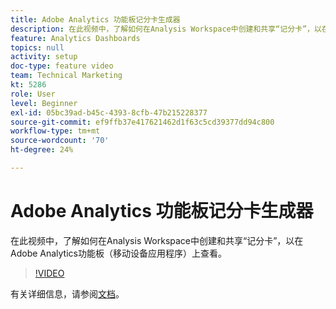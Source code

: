 ```yaml
---
title: Adobe Analytics 功能板记分卡生成器
description: 在此视频中，了解如何在Analysis Workspace中创建和共享“记分卡”，以在Adobe Analytics功能板（移动设备应用程序）上查看。
feature: Analytics Dashboards
topics: null
activity: setup
doc-type: feature video
team: Technical Marketing
kt: 5286
role: User
level: Beginner
exl-id: 05bc39ad-b45c-4393-8cfb-47b215228377
source-git-commit: ef9ffb37e417621462d1f63c5cd39377dd94c800
workflow-type: tm+mt
source-wordcount: '70'
ht-degree: 24%

---
```


# Adobe Analytics 功能板记分卡生成器

在此视频中，了解如何在Analysis Workspace中创建和共享“记分卡”，以在Adobe Analytics功能板（移动设备应用程序）上查看。

>[!VIDEO](https://video.tv.adobe.com/v/34544/?quality=12)

有关详细信息，请参阅[文档](https://experienceleague.adobe.com/docs/analytics/analyze/mobapp/home.html?lang=en)。
